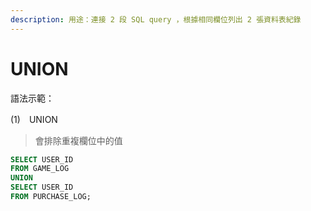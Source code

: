 ```yaml
---
description: 用途：連接 2 段 SQL query ，根據相同欄位列出 2 張資料表紀錄
---
```


# UNION

語法示範：

\(1\)　UNION

> 會排除重複欄位中的值

```sql
SELECT USER_ID
FROM GAME_LOG
UNION
SELECT USER_ID
FROM PURCHASE_LOG;
```


